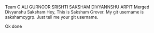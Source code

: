 
Team C 
ALI
GURNOOR
SRISHTI
SAKSHAM 
DIVYANNSHU
ARPIT 
Merged Divyanshu Saksham
Hey,
This is Saksham Grover.
My git username 
is sakshamcygrp.
Just tell me your
git username.

Ok done

